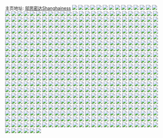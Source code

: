 主页地址: [邬思密达Shanghainess](https://weibo.com/u/1652224463) 
![](https://wx4.sinaimg.cn/mw2000/627af1cfly1h9f1uh0gl3j20mi0u0425.jpg) 
![](https://wx4.sinaimg.cn/mw2000/627af1cfly1h9f1uhbciuj20mi0u0n0u.jpg) 
![](https://wx4.sinaimg.cn/mw2000/627af1cfly1h9f1uhl3anj20mi0u0wik.jpg) 
![](https://wx4.sinaimg.cn/mw2000/627af1cfly1h9f1uhwp77j20mi0u0q7u.jpg) 
![](https://wx4.sinaimg.cn/mw2000/627af1cfly1h9e2uvzgt4j20mi0u0tc4.jpg) 
![](https://wx4.sinaimg.cn/mw2000/627af1cfly1h9e2uwa2h5j20lw0u041h.jpg) 
![](https://wx4.sinaimg.cn/mw2000/627af1cfly1h9e2uwqu6nj20mi0u0wj8.jpg) 
![](https://wx4.sinaimg.cn/mw2000/627af1cfly1h9e2ux4e8tj20mg0u0gqo.jpg) 
![](https://wx4.sinaimg.cn/mw2000/627af1cfly1h9e2uxosbzj20mi0u0jv6.jpg) 
![](https://wx4.sinaimg.cn/mw2000/627af1cfly1h9e2uxyqq8j20mi0u0adi.jpg) 
![](https://wx4.sinaimg.cn/mw2000/627af1cfly1h9e2uyaxmfj20mi0u00y1.jpg) 
![](https://wx4.sinaimg.cn/mw2000/627af1cfly1h9e2uylazjj20mi0u0wji.jpg) 
![](https://wx4.sinaimg.cn/mw2000/627af1cfly1h9e2uywyvqj20mi0u0dkt.jpg) 
![](https://wx4.sinaimg.cn/mw2000/627af1cfly1h9e2tfaggcj20mi0u076b.jpg) 
![](https://wx4.sinaimg.cn/mw2000/627af1cfly1h9e2tfotpvj20mi0u0771.jpg) 
![](https://wx4.sinaimg.cn/mw2000/627af1cfly1h9e2tg6kb7j20mi0u0tb8.jpg) 
![](https://wx4.sinaimg.cn/mw2000/627af1cfly1h9e2tgg05hj20mi0u0q61.jpg) 
![](https://wx4.sinaimg.cn/mw2000/627af1cfly1h9e2tgug9dj20mi0u0go4.jpg) 
![](https://wx4.sinaimg.cn/mw2000/627af1cfly1h9e2th4e28j20k00zk76l.jpg) 
![](https://wx4.sinaimg.cn/mw2000/627af1cfly1h9e2thllndj20mi0u0dm1.jpg) 
![](https://wx4.sinaimg.cn/mw2000/627af1cfly1h9e2ti1v7aj20mi0u0459.jpg) 
![](https://wx4.sinaimg.cn/mw2000/627af1cfly1h9e2tif0f8j20fm0rsdjc.jpg) 
![](https://wx4.sinaimg.cn/mw2000/627af1cfly1h9akaw22w3j20mi0u0djq.jpg) 
![](https://wx4.sinaimg.cn/mw2000/627af1cfly1h9akawaux3j20mi0u0q6c.jpg) 
![](https://wx4.sinaimg.cn/mw2000/627af1cfly1h9akawmit2j20mi0u0tc8.jpg) 
![](https://wx4.sinaimg.cn/mw2000/627af1cfly1h9akawzgrsj20mh0u0djb.jpg) 
![](https://wx4.sinaimg.cn/mw2000/627af1cfly1h9akax83lmj20mi0u041z.jpg) 
![](https://wx4.sinaimg.cn/mw2000/627af1cfly1h9akaxh7qsj20mi0u0ada.jpg) 
![](https://wx4.sinaimg.cn/mw2000/627af1cfly1h9akaxq8wrj20mi0u041c.jpg) 
![](https://wx4.sinaimg.cn/mw2000/627af1cfly1h9akaxyqdfj20mi0u0ad5.jpg) 
![](https://wx4.sinaimg.cn/mw2000/627af1cfly1h9akay7ss9j20mi0u00vj.jpg) 
![](https://wx4.sinaimg.cn/mw2000/627af1cfly1h95uvjh112j20mi0u0aei.jpg) 
![](https://wx4.sinaimg.cn/mw2000/627af1cfly1h95uvjqm00j20mi0u0wh1.jpg) 
![](https://wx4.sinaimg.cn/mw2000/627af1cfly1h95uvk7w49j20mi0u045z.jpg) 
![](https://wx4.sinaimg.cn/mw2000/627af1cfly1h95uvkjs01j20mi0u0qap.jpg) 
![](https://wx4.sinaimg.cn/mw2000/627af1cfly1h95uvktzhaj20mi0u0k0r.jpg) 
![](https://wx4.sinaimg.cn/mw2000/627af1cfly1h95uvl3w32j20mi0u0ahp.jpg) 
![](https://wx4.sinaimg.cn/mw2000/627af1cfly1h95uvldn7hj20mi0u0455.jpg) 
![](https://wx4.sinaimg.cn/mw2000/627af1cfly1h95uvlpt4vj20mi0u0wlk.jpg) 
![](https://wx4.sinaimg.cn/mw2000/627af1cfly1h95uvm0g5kj20mi0u0n44.jpg) 
![](https://wx4.sinaimg.cn/mw2000/627af1cfly1h95uuo9wksj20mi0u079l.jpg) 
![](https://wx4.sinaimg.cn/mw2000/627af1cfly1h95uuopktxj20mi0u0af5.jpg) 
![](https://wx4.sinaimg.cn/mw2000/627af1cfly1h95uup2g6uj20mi0u078g.jpg) 
![](https://wx4.sinaimg.cn/mw2000/627af1cfly1h95uupdmp7j20mi0u0n14.jpg) 
![](https://wx4.sinaimg.cn/mw2000/627af1cfly1h95uupnkt6j20mi0u079h.jpg) 
![](https://wx4.sinaimg.cn/mw2000/627af1cfly1h95uupzeb2j20mi0u0dkl.jpg) 
![](https://wx4.sinaimg.cn/mw2000/627af1cfly1h95uuqbjtdj20mi0u041v.jpg) 
![](https://wx4.sinaimg.cn/mw2000/627af1cfly1h95uuqlhlxj20mi0u0783.jpg) 
![](https://wx4.sinaimg.cn/mw2000/627af1cfly1h95uuqy7ikj20mi0u0gp3.jpg) 
![](https://wx4.sinaimg.cn/mw2000/627af1cfly1h95utswfhuj20mi0u078z.jpg) 
![](https://wx4.sinaimg.cn/mw2000/627af1cfly1h95uttk6v0j20mi0u0di6.jpg) 
![](https://wx4.sinaimg.cn/mw2000/627af1cfly1h95uttv2yjj20mi0u0q76.jpg) 
![](https://wx4.sinaimg.cn/mw2000/627af1cfly1h95utu5getj20mi0u0whz.jpg) 
![](https://wx4.sinaimg.cn/mw2000/627af1cfly1h95utuf9x7j20mi0u0tcc.jpg) 
![](https://wx4.sinaimg.cn/mw2000/627af1cfly1h95utuqd5sj20mi0u0q6n.jpg) 
![](https://wx4.sinaimg.cn/mw2000/627af1cfly1h95utv088bj20mi0u0jtc.jpg) 
![](https://wx4.sinaimg.cn/mw2000/627af1cfly1h95utv9qs4j20mi0u00uj.jpg) 
![](https://wx4.sinaimg.cn/mw2000/627af1cfly1h95utvkasbj20mi0u0gnh.jpg) 
![](https://wx4.sinaimg.cn/mw2000/627af1cfly1h95usgn3nlj20mi0u0wht.jpg) 
![](https://wx4.sinaimg.cn/mw2000/627af1cfly1h95ush1mchj20mi0u041v.jpg) 
![](https://wx4.sinaimg.cn/mw2000/627af1cfly1h95ushhycrj20mi0u0tbv.jpg) 
![](https://wx4.sinaimg.cn/mw2000/627af1cfly1h95usi7r4pj20mi0u077z.jpg) 
![](https://wx4.sinaimg.cn/mw2000/627af1cfly1h95usigzjgj20mi0u0ae2.jpg) 
![](https://wx4.sinaimg.cn/mw2000/627af1cfly1h95usishijj20mi0u0djx.jpg) 
![](https://wx4.sinaimg.cn/mw2000/627af1cfly1h95usj1lv5j20mi0u0djt.jpg) 
![](https://wx4.sinaimg.cn/mw2000/627af1cfly1h95usjceruj20mi0u078g.jpg) 
![](https://wx4.sinaimg.cn/mw2000/627af1cfly1h95usjmjjuj20mi0u00vt.jpg) 
![](https://wx4.sinaimg.cn/mw2000/627af1cfly1h95r6gnbqgj20lc0sgtdy.jpg) 
![](https://wx4.sinaimg.cn/mw2000/627af1cfly1h8jsluxozuj21f43341ex.jpg) 
![](https://wx4.sinaimg.cn/mw2000/627af1cfly1h8jslvb7wfj21f4334e0a.jpg) 
![](https://wx4.sinaimg.cn/mw2000/627af1cfly1h8jslvymj2j21f4334hcf.jpg) 
![](https://wx4.sinaimg.cn/mw2000/627af1cfly1h8jslwljz3j21f4334nnv.jpg) 
![](https://wx4.sinaimg.cn/mw2000/627af1cfly1h8jslmc6hgj21zi16vnfb.jpg) 
![](https://wx4.sinaimg.cn/mw2000/627af1cfly1h8jslmxj76j22au1f47wh.jpg) 
![](https://wx4.sinaimg.cn/mw2000/627af1cfly1h8jslniyigj23341f44qp.jpg) 
![](https://wx4.sinaimg.cn/mw2000/627af1cfly1h8jslo39xoj23341f41kx.jpg) 
![](https://wx4.sinaimg.cn/mw2000/627af1cfly1h8jslowf5wj22th1f41kh.jpg) 
![](https://wx4.sinaimg.cn/mw2000/627af1cfly1h8jslpm4llj22xk1f41kx.jpg) 
![](https://wx4.sinaimg.cn/mw2000/627af1cfly1h8jslq6cppj23341f41kx.jpg) 
![](https://wx4.sinaimg.cn/mw2000/627af1cfly1h8jslquzzxj22tz1f44qp.jpg) 
![](https://wx4.sinaimg.cn/mw2000/627af1cfly1h8jslri99aj23341f4kfr.jpg) 
![](https://wx4.sinaimg.cn/mw2000/627af1cfly1h8jsls8nu3j23341f4kg5.jpg) 
![](https://wx4.sinaimg.cn/mw2000/627af1cfly1h8jsdsjj0gj22vl1f47wh.jpg) 
![](https://wx4.sinaimg.cn/mw2000/627af1cfly1h8jsdtgeybj22uz1f4hdt.jpg) 
![](https://wx4.sinaimg.cn/mw2000/627af1cfly1h8jsdu4urvj22uh1f4e81.jpg) 
![](https://wx4.sinaimg.cn/mw2000/627af1cfly1h8jsduu9rtj22pj1f47wh.jpg) 
![](https://wx4.sinaimg.cn/mw2000/627af1cfly1h8jsdvgdh1j22wf1f4b29.jpg) 
![](https://wx4.sinaimg.cn/mw2000/627af1cfly1h8jsdw23cfj22p51f47wh.jpg) 
![](https://wx4.sinaimg.cn/mw2000/627af1cfly1h8jsdwoe13j22uz1f4e81.jpg) 
![](https://wx4.sinaimg.cn/mw2000/627af1cfly1h8jsdxu9wzj22vp1f44qp.jpg) 
![](https://wx4.sinaimg.cn/mw2000/627af1cfly1h8jsdyl7zlj22vc1f41kx.jpg) 
![](https://wx4.sinaimg.cn/mw2000/627af1cfly1h8ep7izi8wj20mi0u0qbt.jpg) 
![](https://wx4.sinaimg.cn/mw2000/627af1cfly1h8ep7jhb8ej20mk0u0q7h.jpg) 
![](https://wx4.sinaimg.cn/mw2000/627af1cfly1h8ep7jxikqj20mi0u0jvj.jpg) 
![](https://wx4.sinaimg.cn/mw2000/627af1cfly1h8ep7k7eq7j20mi0u0ach.jpg) 
![](https://wx4.sinaimg.cn/mw2000/627af1cfly1h8ep7kj823j20k00u0agp.jpg) 
![](https://wx4.sinaimg.cn/mw2000/627af1cfly1h8ep7kv8ocj20mi0u0tcm.jpg) 
![](https://wx4.sinaimg.cn/mw2000/627af1cfly1h8ep7l73ujj20mi0u0gp7.jpg) 
![](https://wx4.sinaimg.cn/mw2000/627af1cfly1h8ep7lhialj20mi0u0aeo.jpg) 
![](https://wx4.sinaimg.cn/mw2000/627af1cfly1h8ep7m3vwij20k00u0tgj.jpg) 
![](https://wx4.sinaimg.cn/mw2000/627af1cfly1h8cwceihenj20mi0u07aa.jpg) 
![](https://wx4.sinaimg.cn/mw2000/627af1cfly1h8cwcfcr94j20mi0u0q8h.jpg) 
![](https://wx4.sinaimg.cn/mw2000/627af1cfly1h8cwcftt8jj20mi0u07aa.jpg) 
![](https://wx4.sinaimg.cn/mw2000/627af1cfly1h8cwcgf00bj20mi0u0jw3.jpg) 
![](https://wx4.sinaimg.cn/mw2000/627af1cfly1h8cwcgwe9nj20mi0u0n2q.jpg) 
![](https://wx4.sinaimg.cn/mw2000/627af1cfly1h8cwchp1q6j20mi0u0wjv.jpg) 
![](https://wx4.sinaimg.cn/mw2000/627af1cfly1h8cwci4ihxj20mi0u0jti.jpg) 
![](https://wx4.sinaimg.cn/mw2000/627af1cfly1h8cwciiuizj20mi0u0tb4.jpg) 
![](https://wx4.sinaimg.cn/mw2000/627af1cfly1h8cwcj0x3bj20mi0u0tbr.jpg) 
![](https://wx4.sinaimg.cn/mw2000/627af1cfly1h8by92wejhj20jy0u0jy0.jpg) 
![](https://wx4.sinaimg.cn/mw2000/627af1cfly1h8by93uualj20k00u0wjo.jpg) 
![](https://wx4.sinaimg.cn/mw2000/627af1cfly1h8by94fntij20k00u0q6c.jpg) 
![](https://wx4.sinaimg.cn/mw2000/627af1cfly1h8by95104nj20k00u0grg.jpg) 
![](https://wx4.sinaimg.cn/mw2000/627af1cfly1h8by95m0hgj20k00u0jw8.jpg) 
![](https://wx4.sinaimg.cn/mw2000/627af1cfly1h8by9650h4j20k00u0tcz.jpg) 
![](https://wx4.sinaimg.cn/mw2000/627af1cfly1h8by96nj8nj20k00u0791.jpg) 
![](https://wx4.sinaimg.cn/mw2000/627af1cfly1h8by973cptj20k00u00xf.jpg) 
![](https://wx4.sinaimg.cn/mw2000/627af1cfly1h8by97i7fxj20k00u0n0v.jpg) 
![](https://wx4.sinaimg.cn/mw2000/627af1cfly1h8bxwprexuj20j00sgjvk.jpg) 
![](https://wx4.sinaimg.cn/mw2000/627af1cfly1h8bxwq4f67j20k00u0jw0.jpg) 
![](https://wx4.sinaimg.cn/mw2000/627af1cfly1h8bxwqfb2hj20k00u00x4.jpg) 
![](https://wx4.sinaimg.cn/mw2000/627af1cfly1h8bxwqubikj20k00u0tg4.jpg) 
![](https://wx4.sinaimg.cn/mw2000/627af1cfly1h8bxwr8thej20k00u0dlc.jpg) 
![](https://wx4.sinaimg.cn/mw2000/627af1cfly1h8bxwrjfs4j20k00u0n3s.jpg) 
![](https://wx4.sinaimg.cn/mw2000/627af1cfly1h8bxwrv7rdj20k00u00xy.jpg) 
![](https://wx4.sinaimg.cn/mw2000/627af1cfly1h8bxws87rij20k00u042e.jpg) 
![](https://wx4.sinaimg.cn/mw2000/627af1cfly1h8bxwskqw1j20k00u011a.jpg) 
![](https://wx4.sinaimg.cn/mw2000/627af1cfly1h8an887xn5j20hg0t5tfm.jpg) 
![](https://wx4.sinaimg.cn/mw2000/627af1cfly1h8an88kk2sj20kd0tegsv.jpg) 
![](https://wx4.sinaimg.cn/mw2000/627af1cfly1h8an88vibkj20k00u0k0f.jpg) 
![](https://wx4.sinaimg.cn/mw2000/627af1cfly1h8an898rs7j20k00u0k0i.jpg) 
![](https://wx4.sinaimg.cn/mw2000/627af1cfly1h8an89jaokj20p00xcq96.jpg) 
![](https://wx4.sinaimg.cn/mw2000/627af1cfly1h8an8a2o21j20mi0u048l.jpg) 
![](https://wx4.sinaimg.cn/mw2000/627af1cfly1h8an8adztlj20k00u0104.jpg) 
![](https://wx4.sinaimg.cn/mw2000/627af1cfly1h8an8an37bj20k00u0jwy.jpg) 
![](https://wx4.sinaimg.cn/mw2000/627af1cfly1h8an8axn47j20k00u0gqb.jpg) 
![](https://wx4.sinaimg.cn/mw2000/627af1cfly1h8an7l6azgj20mi0u0ag2.jpg) 
![](https://wx4.sinaimg.cn/mw2000/627af1cfly1h8an7likg9j20mi0u0q8h.jpg) 
![](https://wx4.sinaimg.cn/mw2000/627af1cfly1h8an7ls6xyj20mi0u07aa.jpg) 
![](https://wx4.sinaimg.cn/mw2000/627af1cfly1h8an7m3hboj20mi0u00z3.jpg) 
![](https://wx4.sinaimg.cn/mw2000/627af1cfly1h8an7mssngj20mi0u0agh.jpg) 
![](https://wx4.sinaimg.cn/mw2000/627af1cfly1h8an7nhjzrj20k00t5790.jpg) 
![](https://wx4.sinaimg.cn/mw2000/627af1cfly1h8an7nvxvxj20k00tbtik.jpg) 
![](https://wx4.sinaimg.cn/mw2000/627af1cfly1h8an7o6z0ej20mb0t7n2e.jpg) 
![](https://wx4.sinaimg.cn/mw2000/627af1cfly1h8an7omy1cj20m90t0wju.jpg) 
![](https://wx4.sinaimg.cn/mw2000/627af1cfly1h8ag0i133vj20l70u0n3x.jpg) 
![](https://wx4.sinaimg.cn/mw2000/627af1cfly1h8ag0ib9agj20km0u0aej.jpg) 
![](https://wx4.sinaimg.cn/mw2000/627af1cfly1h8ag0ikofpj20ka0u0aeh.jpg) 
![](https://wx4.sinaimg.cn/mw2000/627af1cfly1h8ag0iwrd2j20mi0u07b2.jpg) 
![](https://wx4.sinaimg.cn/mw2000/627af1cfly1h8ag0jamm2j20mj0u0qbl.jpg) 
![](https://wx4.sinaimg.cn/mw2000/627af1cfly1h8ag0jt385j20mh0u0gsx.jpg) 
![](https://wx4.sinaimg.cn/mw2000/627af1cfly1h8ag0k2s81j20mi0u0gqb.jpg) 
![](https://wx4.sinaimg.cn/mw2000/627af1cfly1h8ag0kdet7j20mi0u0n2q.jpg) 
![](https://wx4.sinaimg.cn/mw2000/627af1cfly1h8ag0knexuj20mi0u0q8b.jpg) 
![](https://wx4.sinaimg.cn/mw2000/627af1cfly1h84svy8aodj20k00u0gp5.jpg) 
![](https://wx4.sinaimg.cn/mw2000/627af1cfly1h84sw08sz1j20k00u0q86.jpg) 
![](https://wx4.sinaimg.cn/mw2000/627af1cfly1h84sw1h1nrj20k00u046v.jpg) 
![](https://wx4.sinaimg.cn/mw2000/627af1cfly1h84sw37vz8j20k00tute5.jpg) 
![](https://wx4.sinaimg.cn/mw2000/627af1cfly1h84sytunizj20k00u0n59.jpg) 
![](https://wx4.sinaimg.cn/mw2000/627af1cfly1h84sywg2yij20k00u079n.jpg) 
![](https://wx4.sinaimg.cn/mw2000/627af1cfly1h84syx9jsbj20k00u07bj.jpg) 
![](https://wx4.sinaimg.cn/mw2000/627af1cfly1h84syxw7azj20k00u00xq.jpg) 
![](https://wx4.sinaimg.cn/mw2000/627af1cfly1h84syykr4zj20k00u0787.jpg) 
![](https://wx4.sinaimg.cn/mw2000/627af1cfly1h84svn2sr7j20k00u042l.jpg) 
![](https://wx4.sinaimg.cn/mw2000/627af1cfly1h84svohm1yj20k00u0n2t.jpg) 
![](https://wx4.sinaimg.cn/mw2000/627af1cfly1h84svphw0aj20k00u043c.jpg) 
![](https://wx4.sinaimg.cn/mw2000/627af1cfly1h84svqfjswj20k00u0783.jpg) 
![](https://wx4.sinaimg.cn/mw2000/627af1cfly1h84svrkvgwj20k00u0whx.jpg) 
![](https://wx4.sinaimg.cn/mw2000/627af1cfly1h84svsykgzj20k00u0jw4.jpg) 
![](https://wx4.sinaimg.cn/mw2000/627af1cfly1h84svuuw8uj20k00u0n2a.jpg) 
![](https://wx4.sinaimg.cn/mw2000/627af1cfly1h84svvsnvbj20k00u0q85.jpg) 
![](https://wx4.sinaimg.cn/mw2000/627af1cfly1h84svx1z0uj20k00u0jvy.jpg) 
![](https://wx4.sinaimg.cn/mw2000/627af1cfly1h84sv8cqk9j20k00u0n02.jpg) 
![](https://wx4.sinaimg.cn/mw2000/627af1cfly1h84svbyu1gj20k00u0wia.jpg) 
![](https://wx4.sinaimg.cn/mw2000/627af1cfly1h84svdhb77j20k00u07al.jpg) 
![](https://wx4.sinaimg.cn/mw2000/627af1cfly1h84svf6lapj20k00u0n0z.jpg) 
![](https://wx4.sinaimg.cn/mw2000/627af1cfly1h84svhf9gkj20k00u0jvy.jpg) 
![](https://wx4.sinaimg.cn/mw2000/627af1cfly1h84svjiqw3j20k00u00zj.jpg) 
![](https://wx4.sinaimg.cn/mw2000/627af1cfly1h84svk7iuwj20k00u0gp6.jpg) 
![](https://wx4.sinaimg.cn/mw2000/627af1cfly1h84svl3wkgj20k00u0gp8.jpg) 
![](https://wx4.sinaimg.cn/mw2000/627af1cfly1h84svm16n1j20k00u0tbj.jpg) 
![](https://wx4.sinaimg.cn/mw2000/627af1cfly1h84stsezvej20mi0u0dkt.jpg) 
![](https://wx4.sinaimg.cn/mw2000/627af1cfly1h84ststmdwj20mi0u00yg.jpg) 
![](https://wx4.sinaimg.cn/mw2000/627af1cfly1h84stt6pptj20mf0u0dka.jpg) 
![](https://wx4.sinaimg.cn/mw2000/627af1cfly1h84sttl7e2j20k00u042t.jpg) 
![](https://wx4.sinaimg.cn/mw2000/627af1cfly1h84sttvvvqj20mi0u0n0k.jpg) 
![](https://wx4.sinaimg.cn/mw2000/627af1cfly1h84stua7kij20mi0u00wv.jpg) 
![](https://wx4.sinaimg.cn/mw2000/627af1cfly1h84sturdnsj20kl0u044d.jpg) 
![](https://wx4.sinaimg.cn/mw2000/627af1cfly1h84stwdixrj20mi0u0qcs.jpg) 
![](https://wx4.sinaimg.cn/mw2000/627af1cfly1h84stxp3fyj20hj0sndjp.jpg) 
![](https://wx4.sinaimg.cn/mw2000/627af1cfly1h83t8ag525j20u01gojzc.jpg) 
![](https://wx4.sinaimg.cn/mw2000/627af1cfly1h7xk5dc5hpj20k00u0q5z.jpg) 
![](https://wx4.sinaimg.cn/mw2000/627af1cfly1h7xk5do98wj20k00u0ado.jpg) 
![](https://wx4.sinaimg.cn/mw2000/627af1cfly1h7xk5e5v1ij20k00u041n.jpg) 
![](https://wx4.sinaimg.cn/mw2000/627af1cfly1h7xk5eex3fj20k00u0dm0.jpg) 
![](https://wx4.sinaimg.cn/mw2000/627af1cfly1h7xk5en2ujj20k00u0ae6.jpg) 
![](https://wx4.sinaimg.cn/mw2000/627af1cfly1h7xk5evy5aj20k00u0juk.jpg) 
![](https://wx4.sinaimg.cn/mw2000/627af1cfly1h7xk5f2lvtj20k00u041z.jpg) 
![](https://wx4.sinaimg.cn/mw2000/627af1cfly1h7xk5f9nirj20k00u0q6h.jpg) 
![](https://wx4.sinaimg.cn/mw2000/627af1cfly1h7xk5fjrnjj20k00u0ad8.jpg) 
![](https://wx4.sinaimg.cn/mw2000/627af1cfly1h7xk4ts6ycj20k00u0why.jpg) 
![](https://wx4.sinaimg.cn/mw2000/627af1cfly1h7xk4tzg4gj20k00u0jwt.jpg) 
![](https://wx4.sinaimg.cn/mw2000/627af1cfly1h7xk4u6zscj20k00u0gr3.jpg) 
![](https://wx4.sinaimg.cn/mw2000/627af1cfly1h7xk4ug62kj20k00u0goa.jpg) 
![](https://wx4.sinaimg.cn/mw2000/627af1cfly1h7xk4upkl2j20k00u077s.jpg) 
![](https://wx4.sinaimg.cn/mw2000/627af1cfly1h7xk4uxwj1j20k00u0q71.jpg) 
![](https://wx4.sinaimg.cn/mw2000/627af1cfly1h7xk4v5e71j20k00u042g.jpg) 
![](https://wx4.sinaimg.cn/mw2000/627af1cfly1h7xk4vcwy7j20k00u0799.jpg) 
![](https://wx4.sinaimg.cn/mw2000/627af1cfly1h7xk4vk7w4j20k00u0goi.jpg) 
![](https://wx4.sinaimg.cn/mw2000/627af1cfly1h7xk4l0sryj20k00swq7e.jpg) 
![](https://wx4.sinaimg.cn/mw2000/627af1cfly1h7xk4l99h5j20k00swgpm.jpg) 
![](https://wx4.sinaimg.cn/mw2000/627af1cfly1h7xk4liqb6j20k00swwko.jpg) 
![](https://wx4.sinaimg.cn/mw2000/627af1cfly1h7xk4lrso5j20k00swtdk.jpg) 
![](https://wx4.sinaimg.cn/mw2000/627af1cfly1h7xk4lz1bzj20k00u0n17.jpg) 
![](https://wx4.sinaimg.cn/mw2000/627af1cfly1h7xk4m8s9uj20k00u0429.jpg) 
![](https://wx4.sinaimg.cn/mw2000/627af1cfly1h7xk4mgry1j20k00u0gqn.jpg) 
![](https://wx4.sinaimg.cn/mw2000/627af1cfly1h7xk4mo3eoj20k00u0dke.jpg) 
![](https://wx4.sinaimg.cn/mw2000/627af1cfly1h7xk4mwjsmj20k00u0tda.jpg) 
![](https://wx4.sinaimg.cn/mw2000/627af1cfly1h7xk4czornj20k00sw0wk.jpg) 
![](https://wx4.sinaimg.cn/mw2000/627af1cfly1h7xk4d8ynsj20k00swag9.jpg) 
![](https://wx4.sinaimg.cn/mw2000/627af1cfly1h7xk4di15xj20k00sw7aj.jpg) 
![](https://wx4.sinaimg.cn/mw2000/627af1cfly1h7xk4dq87hj20k00swaew.jpg) 
![](https://wx4.sinaimg.cn/mw2000/627af1cfly1h7xk4dxq3fj20k00swdjs.jpg) 
![](https://wx4.sinaimg.cn/mw2000/627af1cfly1h7xk4e5urlj20k00swgpm.jpg) 
![](https://wx4.sinaimg.cn/mw2000/627af1cfly1h7xk4eeufhj20k00swdmi.jpg) 
![](https://wx4.sinaimg.cn/mw2000/627af1cfly1h7xk4ep1c2j20k00sw0xn.jpg) 
![](https://wx4.sinaimg.cn/mw2000/627af1cfly1h7xk4ewjf4j20k00swq7d.jpg) 
![](https://wx4.sinaimg.cn/mw2000/627af1cfly1h7xk43f14xj20k00sw77f.jpg) 
![](https://wx4.sinaimg.cn/mw2000/627af1cfly1h7xk43pk6vj20k00swjwx.jpg) 
![](https://wx4.sinaimg.cn/mw2000/627af1cfly1h7xk43xr0zj20k00swae8.jpg) 
![](https://wx4.sinaimg.cn/mw2000/627af1cfly1h7xk446nkrj20k00sw44v.jpg) 
![](https://wx4.sinaimg.cn/mw2000/627af1cfly1h7xk44f1zrj20k00sw0wy.jpg) 
![](https://wx4.sinaimg.cn/mw2000/627af1cfly1h7xk44nf4ij20k00swacx.jpg) 
![](https://wx4.sinaimg.cn/mw2000/627af1cfly1h7xk44w1m0j20k00sw0wv.jpg) 
![](https://wx4.sinaimg.cn/mw2000/627af1cfly1h7xk454ng6j20k00swq74.jpg) 
![](https://wx4.sinaimg.cn/mw2000/627af1cfly1h7xk45d5o1j20k00sw77e.jpg) 
![](https://wx4.sinaimg.cn/mw2000/627af1cfly1h7xk33r0dwj20k00swagi.jpg) 
![](https://wx4.sinaimg.cn/mw2000/627af1cfly1h7xk3437cwj20k00u0dl8.jpg) 
![](https://wx4.sinaimg.cn/mw2000/627af1cfly1h7xk34ccarj20k00u0gry.jpg) 
![](https://wx4.sinaimg.cn/mw2000/627af1cfly1h7xk34rfvvj20k00u0tfb.jpg) 
![](https://wx4.sinaimg.cn/mw2000/627af1cfly1h7xk3579zwj20k00u00yi.jpg) 
![](https://wx4.sinaimg.cn/mw2000/627af1cfly1h7wpp8m0yvj20k00u0tdv.jpg) 
![](https://wx4.sinaimg.cn/mw2000/627af1cfly1h7wpp9kh99j20k00u00yh.jpg) 
![](https://wx4.sinaimg.cn/mw2000/627af1cfly1h7wppf2hu8j20k00u044d.jpg) 
![](https://wx4.sinaimg.cn/mw2000/627af1cfly1h7wpphnm3yj20k00u0q79.jpg) 
![](https://wx4.sinaimg.cn/mw2000/627af1cfly1h7wppj7g5gj20k00u0tbz.jpg) 
![](https://wx4.sinaimg.cn/mw2000/627af1cfly1h7wpplelarj20k00u0q90.jpg) 
![](https://wx4.sinaimg.cn/mw2000/627af1cfly1h7wppntvprj20k00swn2o.jpg) 
![](https://wx4.sinaimg.cn/mw2000/627af1cfly1h7wpppag41j20k00swq8j.jpg) 
![](https://wx4.sinaimg.cn/mw2000/627af1cfly1h7wppqkzgjj20k00u0107.jpg) 
![](https://wx4.sinaimg.cn/mw2000/627af1cfly1h7wpp2kkg3j20mi0u00yf.jpg) 
![](https://wx4.sinaimg.cn/mw2000/627af1cfly1h7wpp3893oj20mi0u07av.jpg) 
![](https://wx4.sinaimg.cn/mw2000/627af1cfly1h7wpp3hh8vj20k00u0dgo.jpg) 
![](https://wx4.sinaimg.cn/mw2000/627af1cfly1h7wpp4fpusj20k00u0dgo.jpg) 
![](https://wx4.sinaimg.cn/mw2000/627af1cfly1h7wpp4tub5j20mi0u00wf.jpg) 
![](https://wx4.sinaimg.cn/mw2000/627af1cfly1h7wpp55xh1j20mi0u00wr.jpg) 
![](https://wx4.sinaimg.cn/mw2000/627af1cfly1h7wpp5mkabj20k00u0jxz.jpg) 
![](https://wx4.sinaimg.cn/mw2000/627af1cfly1h7wpp6i1vpj20k00u0grm.jpg) 
![](https://wx4.sinaimg.cn/mw2000/627af1cfly1h7wpp7c0jxj20dw0kt0xp.jpg) 
![](https://wx4.sinaimg.cn/mw2000/627af1cfly1h7wphreagnj20ny1f3qd0.jpg) 
![](https://wx4.sinaimg.cn/mw2000/627af1cfly1h7wpi637hpj20mi0u0790.jpg) 
![](https://wx4.sinaimg.cn/mw2000/627af1cfly1h7wpomh66nj20mi0u0q89.jpg) 
![](https://wx4.sinaimg.cn/mw2000/627af1cfly1h7wpootnl1j20mi0u0jua.jpg) 
![](https://wx4.sinaimg.cn/mw2000/627af1cfly1h7wpox4xa4j20mi0u0jur.jpg) 
![](https://wx4.sinaimg.cn/mw2000/627af1cfly1h7wpoxjgvoj20mi0u0wi0.jpg) 
![](https://wx4.sinaimg.cn/mw2000/627af1cfly1h7wpoyb464j20mi0u0gpt.jpg) 
![](https://wx4.sinaimg.cn/mw2000/627af1cfly1h7wpp1ex10j20mi0u0n0j.jpg) 
![](https://wx4.sinaimg.cn/mw2000/627af1cfly1h7wpp1zym5j20mi0u0who.jpg) 
![](https://wx4.sinaimg.cn/mw2000/627af1cfly1h7wpewamoyj20re0zk46t.jpg) 
![](https://wx4.sinaimg.cn/mw2000/627af1cfly1h7wpewv863j20mi0u0wk9.jpg) 
![](https://wx4.sinaimg.cn/mw2000/627af1cfly1h7wpexf8ucj20mi0u0jx5.jpg) 
![](https://wx4.sinaimg.cn/mw2000/627af1cfly1h7wpeyg8p6j20mi0u0n1f.jpg) 
![](https://wx4.sinaimg.cn/mw2000/627af1cfly1h7wpf5xy5sj20mj0u0ady.jpg) 
![](https://wx4.sinaimg.cn/mw2000/627af1cfly1h7wpf83ecuj20mj0u0dj2.jpg) 
![](https://wx4.sinaimg.cn/mw2000/627af1cfly1h7wpfidwj0j20mj0u0wh9.jpg) 
![](https://wx4.sinaimg.cn/mw2000/627af1cfly1h7wpg2xpz7j20mi0u042g.jpg) 
![](https://wx4.sinaimg.cn/mw2000/627af1cfly1h7wpg46gcqj20mi0u00wg.jpg) 
![](https://wx4.sinaimg.cn/mw2000/627af1cfly1h7wpeap9ufj20me0u079g.jpg) 
![](https://wx4.sinaimg.cn/mw2000/627af1cfly1h7wpenbmsmj20m50u0q83.jpg) 
![](https://wx4.sinaimg.cn/mw2000/627af1cfly1h7wpeo49gyj20lw0u0jwn.jpg) 
![](https://wx4.sinaimg.cn/mw2000/627af1cfly1h7wpeok9smj20jz0u0tep.jpg) 
![](https://wx4.sinaimg.cn/mw2000/627af1cfly1h7wpep806bj20nr0yxtkw.jpg) 
![](https://wx4.sinaimg.cn/mw2000/627af1cfly1h7wpept0xvj20ia0wiahv.jpg) 
![](https://wx4.sinaimg.cn/mw2000/627af1cfly1h7wpeqgre8j20ma0zkk0r.jpg) 
![](https://wx4.sinaimg.cn/mw2000/627af1cfly1h7wper2cx9j20gv0u0469.jpg) 
![](https://wx4.sinaimg.cn/mw2000/627af1cfly1h7wpevkfo0j20u01hch0q.jpg) 
![](https://wx4.sinaimg.cn/mw2000/627af1cfly1h7wpbajtq0j20mi0u0ae7.jpg) 
![](https://wx4.sinaimg.cn/mw2000/627af1cfly1h7wpbck3z0j20mi0u0wis.jpg) 
![](https://wx4.sinaimg.cn/mw2000/627af1cfly1h7wpbohalkj20k00u0do8.jpg) 
![](https://wx4.sinaimg.cn/mw2000/627af1cfly1h7wpbqavhkj20jz0u0n50.jpg) 
![](https://wx4.sinaimg.cn/mw2000/627af1cfly1h7wpbrcd6mj20jz0u0afm.jpg) 
![](https://wx4.sinaimg.cn/mw2000/627af1cfly1h7wpbuh7xnj20k00u0144.jpg) 
![](https://wx4.sinaimg.cn/mw2000/627af1cfly1h7wpbwgco5j20mj0u0dmw.jpg) 
![](https://wx4.sinaimg.cn/mw2000/627af1cfly1h7wpbxd19ej20mi0u0ad1.jpg) 
![](https://wx4.sinaimg.cn/mw2000/627af1cfly1h7wpby3rkij20mi0u0gok.jpg) 
![](https://wx4.sinaimg.cn/mw2000/627af1cfly1h7s2pa0e0uj20ia13mqfd.jpg) 
![](https://wx4.sinaimg.cn/mw2000/627af1cfly1h7s2pbdlzmj20sq17mtt2.jpg) 
![](https://wx4.sinaimg.cn/mw2000/627af1cfly1h7s2pc0tm8j20kg0sg0xj.jpg) 
![](https://wx4.sinaimg.cn/mw2000/627af1cfly1h7s2pcxff2j20ji0ymtib.jpg) 
![](https://wx4.sinaimg.cn/mw2000/627af1cfly1h7s2pe7wrhj20k00u0431.jpg) 
![](https://wx4.sinaimg.cn/mw2000/627af1cfly1h7s2ph6bswj20kt0sg10m.jpg) 
![](https://wx4.sinaimg.cn/mw2000/627af1cfly1h7s2pibncaj20k60sgaet.jpg) 
![](https://wx4.sinaimg.cn/mw2000/627af1cfly1h7s2pl6s4vj20iz0sgwjj.jpg) 
![](https://wx4.sinaimg.cn/mw2000/627af1cfly1h7s2ppsob4j20om11un1u.jpg) 
![](https://wx4.sinaimg.cn/mw2000/627af1cfly1h7s2mnurn7j20u01hc7kp.jpg) 
![](https://wx4.sinaimg.cn/mw2000/627af1cfly1h7s2moo9m2j20ji0t6wl5.jpg) 
![](https://wx4.sinaimg.cn/mw2000/627af1cfly1h7s2mpmu5pj20ia13m4a8.jpg) 
![](https://wx4.sinaimg.cn/mw2000/627af1cfly1h7s2mq62mbj20ia0zdqes.jpg) 
![](https://wx4.sinaimg.cn/mw2000/627af1cfly1h7s2mqtxcfj20ia13m4a5.jpg) 
![](https://wx4.sinaimg.cn/mw2000/627af1cfly1h7s2mrdue1j20ia13mn4v.jpg) 
![](https://wx4.sinaimg.cn/mw2000/627af1cfly1h7s2ms0cirj20ia13mkah.jpg) 
![](https://wx4.sinaimg.cn/mw2000/627af1cfly1h7s2msglpwj20ia13mk14.jpg) 
![](https://wx4.sinaimg.cn/mw2000/627af1cfly1h7s2mt03kwj20u0194ng9.jpg) 
![](https://wx4.sinaimg.cn/mw2000/627af1cfly1h7s2lpfbnpj20mi0u0wi0.jpg) 
![](https://wx4.sinaimg.cn/mw2000/627af1cfly1h7s2lqqgzzj20mi0u0783.jpg) 
![](https://wx4.sinaimg.cn/mw2000/627af1cfly1h7s2lriasaj20mi0u0juc.jpg) 
![](https://wx4.sinaimg.cn/mw2000/627af1cfly1h7s2lskopoj20mi0u00yg.jpg) 
![](https://wx4.sinaimg.cn/mw2000/627af1cfly1h7s2ltpdh9j20mi0u0n2m.jpg) 
![](https://wx4.sinaimg.cn/mw2000/627af1cfly1h7s2m19nc4j20mi0u044k.jpg) 
![](https://wx4.sinaimg.cn/mw2000/627af1cfly1h7s2meuvztj20mi0u0q5z.jpg) 
![](https://wx4.sinaimg.cn/mw2000/627af1cfly1h7s2mfhb61j20mi0u0acl.jpg) 
![](https://wx4.sinaimg.cn/mw2000/627af1cfly1h7s2mg7ir1j20mi0u0tby.jpg) 
![](https://wx4.sinaimg.cn/mw2000/627af1cfly1h7optw6mcqj20j40sgn17.jpg) 
![](https://wx4.sinaimg.cn/mw2000/627af1cfly1h7optwg9yhj20hl0u0aeh.jpg) 
![](https://wx4.sinaimg.cn/mw2000/627af1cfly1h7optwp6hsj20cq0lc0up.jpg) 
![](https://wx4.sinaimg.cn/mw2000/627af1cfly1h7ezu2vjknj20mi0u0jsk.jpg) 
![](https://wx4.sinaimg.cn/mw2000/627af1cfly1h7ezu3a5u9j20mi0u0jvk.jpg) 
![](https://wx4.sinaimg.cn/mw2000/627af1cfly1h7ezu3jr71j20mi0u0tc1.jpg) 
![](https://wx4.sinaimg.cn/mw2000/627af1cfly1h7ezu3u6suj20mi0u042c.jpg) 
![](https://wx4.sinaimg.cn/mw2000/627af1cfly1h7ezu432b9j20mi0u0422.jpg) 
![](https://wx4.sinaimg.cn/mw2000/627af1cfly1h7ezu4ehwoj20mi0u0wf7.jpg) 
![](https://wx4.sinaimg.cn/mw2000/627af1cfly1h7ezu4mihfj20mi0u0t9d.jpg) 
![](https://wx4.sinaimg.cn/mw2000/627af1cfly1h7ezu4ud49j20mi0u03z6.jpg) 
![](https://wx4.sinaimg.cn/mw2000/627af1cfly1h7ezu53s3ij20mi0u077o.jpg) 
![](https://wx4.sinaimg.cn/mw2000/627af1cfly1h7ezsy1ve4j20mi0u0gmg.jpg) 
![](https://wx4.sinaimg.cn/mw2000/627af1cfly1h7ezsybxaqj20mi0u0goi.jpg) 
![](https://wx4.sinaimg.cn/mw2000/627af1cfly1h7ezsys7noj20mi0u0dj3.jpg) 
![](https://wx4.sinaimg.cn/mw2000/627af1cfly1h7ezsz4vgaj20mi0u077g.jpg) 
![](https://wx4.sinaimg.cn/mw2000/627af1cfly1h7ezszdl6tj20mi0u077h.jpg) 
![](https://wx4.sinaimg.cn/mw2000/627af1cfly1h7ezszwmzmj20mi0u0776.jpg) 
![](https://wx4.sinaimg.cn/mw2000/627af1cfly1h7ezt0fcl7j20mh0u0juq.jpg) 
![](https://wx4.sinaimg.cn/mw2000/627af1cfly1h7ezt0r1h1j20mh0u0n0g.jpg) 
![](https://wx4.sinaimg.cn/mw2000/627af1cfly1h7ezt11o2ej20mi0u0t9r.jpg) 
![](https://wx4.sinaimg.cn/mw2000/627af1cfly1h7ezrl6s9kj20mi0u0th2.jpg) 
![](https://wx4.sinaimg.cn/mw2000/627af1cfly1h7ezrli14cj20mi0u0424.jpg) 
![](https://wx4.sinaimg.cn/mw2000/627af1cfly1h7ezrlx01sj20mg0u0aas.jpg) 
![](https://wx4.sinaimg.cn/mw2000/627af1cfly1h7ezrmc5s4j20mi0u0aax.jpg) 
![](https://wx4.sinaimg.cn/mw2000/627af1cfly1h7ezrmrfnij20mi0u00w3.jpg) 
![](https://wx4.sinaimg.cn/mw2000/627af1cfly1h7ezrn2jtaj20mi0u0gmc.jpg) 
![](https://wx4.sinaimg.cn/mw2000/627af1cfly1h7ezrnc452j20mi0u0mzq.jpg) 
![](https://wx4.sinaimg.cn/mw2000/627af1cfly1h7ezrnkymlj20mi0u0did.jpg) 
![](https://wx4.sinaimg.cn/mw2000/627af1cfly1h7ezrnwsj2j20k00u0q97.jpg) 
![](https://wx4.sinaimg.cn/mw2000/627af1cfly1h7eznc0oduj20mi0u0dh2.jpg) 
![](https://wx4.sinaimg.cn/mw2000/627af1cfly1h7ezncbsjmj20mi0u0gmy.jpg) 
![](https://wx4.sinaimg.cn/mw2000/627af1cfly1h7eznlz6uuj20mi0u077e.jpg) 
![](https://wx4.sinaimg.cn/mw2000/627af1cfly1h7ezncx2m8j20mi0u00uj.jpg) 
![](https://wx4.sinaimg.cn/mw2000/627af1cfly1h7eznd9uavj20mi0u0wi7.jpg) 
![](https://wx4.sinaimg.cn/mw2000/627af1cfly1h7eznzrekdj20mi0u0tas.jpg) 
![](https://wx4.sinaimg.cn/mw2000/627af1cfly1h7ezo7o6rrj20mi0u00vz.jpg) 
![](https://wx4.sinaimg.cn/mw2000/627af1cfly1h7ezof28umj20mi0u0wi4.jpg) 
![](https://wx4.sinaimg.cn/mw2000/627af1cfly1h7ezola15aj20mi0u00yb.jpg) 
![](https://wx4.sinaimg.cn/mw2000/627af1cfly1h7d33gk6dtj20hs0qogny.jpg) 
![](https://wx4.sinaimg.cn/mw2000/627af1cfly1h7d33gx2mij20hs0qojuv.jpg) 
![](https://wx4.sinaimg.cn/mw2000/627af1cfly1h7d33h7fywj20k00u075e.jpg) 
![](https://wx4.sinaimg.cn/mw2000/627af1cfly1h7d33hkn4pj20k00u0wjm.jpg) 
![](https://wx4.sinaimg.cn/mw2000/627af1cfly1h7d33hwb0cj20k00u0t9y.jpg) 
![](https://wx4.sinaimg.cn/mw2000/627af1cfly1h7d33i82wij20k00u0dn0.jpg) 
![](https://wx4.sinaimg.cn/mw2000/627af1cfly1h7d33ihzxyj20k00u0mxv.jpg) 
![](https://wx4.sinaimg.cn/mw2000/627af1cfly1h7d33is5ezj20k00u00u8.jpg) 
![](https://wx4.sinaimg.cn/mw2000/627af1cfly1h7d33j2flwj20k00u0myp.jpg) 
![](https://wx4.sinaimg.cn/mw2000/627af1cfly1h7awbr8t2kj20mi0u0wfg.jpg) 
![](https://wx4.sinaimg.cn/mw2000/627af1cfly1h7awbrku37j20mi0u0aea.jpg) 
![](https://wx4.sinaimg.cn/mw2000/627af1cfly1h7awbs13hpj20mi0u042i.jpg) 
![](https://wx4.sinaimg.cn/mw2000/627af1cfly1h7awbsa8v9j20mi0u0dgc.jpg) 
![](https://wx4.sinaimg.cn/mw2000/627af1cfly1h7awbsiqk2j20mi0u0wh1.jpg) 
![](https://wx4.sinaimg.cn/mw2000/627af1cfly1h7awbssr33j20mi0u0763.jpg) 
![](https://wx4.sinaimg.cn/mw2000/627af1cfly1h7awbt2r94j20mi0u0n28.jpg) 
![](https://wx4.sinaimg.cn/mw2000/627af1cfly1h7awbtdsidj20mi0u0gqg.jpg) 
![](https://wx4.sinaimg.cn/mw2000/627af1cfly1h7awbtrafcj20mi0u0dic.jpg) 
![](https://wx4.sinaimg.cn/mw2000/627af1cfly1h7aw9icdiyj20k00u0te9.jpg) 
![](https://wx4.sinaimg.cn/mw2000/627af1cfly1h7aw9iq1krj20k00u0ach.jpg) 
![](https://wx4.sinaimg.cn/mw2000/627af1cfly1h7aw9j5x71j20k00u0qav.jpg) 
![](https://wx4.sinaimg.cn/mw2000/627af1cfly1h7aw9jkn8oj20k00u0n22.jpg) 
![](https://wx4.sinaimg.cn/mw2000/627af1cfly1h7aw9jz9p7j20k00u0jrs.jpg) 
![](https://wx4.sinaimg.cn/mw2000/627af1cfly1h7aw9k91x3j20dc0k075t.jpg) 
![](https://wx4.sinaimg.cn/mw2000/627af1cfly1h7aw9kh0rdj20k00u0jtu.jpg) 
![](https://wx4.sinaimg.cn/mw2000/627af1cfly1h7aw9ksqd9j20k00u0goi.jpg) 
![](https://wx4.sinaimg.cn/mw2000/627af1cfly1h7aw9l93d4j20k00u0djb.jpg) 
![](https://wx4.sinaimg.cn/mw2000/627af1cfly1h76ayr6v1gj20k00u0taz.jpg) 
![](https://wx4.sinaimg.cn/mw2000/627af1cfly1h76ayrj7hcj20k00u0dk3.jpg) 
![](https://wx4.sinaimg.cn/mw2000/627af1cfly1h76aysdqfqj20k00u0q88.jpg) 
![](https://wx4.sinaimg.cn/mw2000/627af1cfly1h76aysp2ijj20k00u0n34.jpg) 
![](https://wx4.sinaimg.cn/mw2000/627af1cfly1h76aysz6cwj20k00u0tce.jpg) 
![](https://wx4.sinaimg.cn/mw2000/627af1cfly1h76aytbm5lj20k00u0js4.jpg) 
![](https://wx4.sinaimg.cn/mw2000/627af1cfly1h76aytjw7cj20k00u0wew.jpg) 
![](https://wx4.sinaimg.cn/mw2000/627af1cfly1h76aytsh80j20hs0qo3ze.jpg) 
![](https://wx4.sinaimg.cn/mw2000/627af1cfly1h76ayu3mudj20k00u0gm9.jpg) 
![](https://wx4.sinaimg.cn/mw2000/627af1cfly1h76ap5qid5j20hs0qo0xo.jpg) 
![](https://wx4.sinaimg.cn/mw2000/627af1cfly1h76ap5zgw3j20k00u074c.jpg) 
![](https://wx4.sinaimg.cn/mw2000/627af1cfly1h76ap69vwxj20k00u0dg6.jpg) 
![](https://wx4.sinaimg.cn/mw2000/627af1cfly1h76ap6k0g0j20k00u00xl.jpg) 
![](https://wx4.sinaimg.cn/mw2000/627af1cfly1h76ap6vuylj20k00u0794.jpg) 
![](https://wx4.sinaimg.cn/mw2000/627af1cfly1h76ap742g5j20k00u0t9h.jpg) 
![](https://wx4.sinaimg.cn/mw2000/627af1cfly1h76ap7ckb6j20k00u0t99.jpg) 
![](https://wx4.sinaimg.cn/mw2000/627af1cfly1h76ap7lw3nj20hs0qoq7g.jpg) 
![](https://wx4.sinaimg.cn/mw2000/627af1cfly1h76ap7v1x4j20k00u0jyn.jpg) 
![](https://wx4.sinaimg.cn/mw2000/627af1cfly1h76aof4gx5j20k00u03yy.jpg) 
![](https://wx4.sinaimg.cn/mw2000/627af1cfly1h76aoffl98j20k00u0q3m.jpg) 
![](https://wx4.sinaimg.cn/mw2000/627af1cfly1h76aofpzrcj20k00u0aay.jpg) 
![](https://wx4.sinaimg.cn/mw2000/627af1cfly1h76aog0ojfj20k00u0zmc.jpg) 
![](https://wx4.sinaimg.cn/mw2000/627af1cfly1h76aog99e3j20k00u0te6.jpg) 
![](https://wx4.sinaimg.cn/mw2000/627af1cfly1h76amby017j20mh0u0gn1.jpg) 
![](https://wx4.sinaimg.cn/mw2000/627af1cfly1h76amc8ggnj20mh0u0jwh.jpg) 
![](https://wx4.sinaimg.cn/mw2000/627af1cfly1h76amckvorj20mh0u0407.jpg) 
![](https://wx4.sinaimg.cn/mw2000/627af1cfly1h76amcz8kzj20mh0u07af.jpg) 
![](https://wx4.sinaimg.cn/mw2000/627af1cfly1h76amdbno3j20mh0u0dhk.jpg) 
![](https://wx4.sinaimg.cn/mw2000/627af1cfly1h76amdl3ofj20mh0u0dhm.jpg) 
![](https://wx4.sinaimg.cn/mw2000/627af1cfly1h76amdvwnwj20mi0u03z9.jpg) 
![](https://wx4.sinaimg.cn/mw2000/627af1cfly1h76ame8n8nj20mi0u00vu.jpg) 
![](https://wx4.sinaimg.cn/mw2000/627af1cfly1h76amehy53j20mi0u0aaq.jpg) 
![](https://wx4.sinaimg.cn/mw2000/627af1cfly1h74yyj7151j216e1zp75q.jpg) 
![](https://wx4.sinaimg.cn/mw2000/627af1cfly1h73ge9v92aj20mi0u0786.jpg) 
![](https://wx4.sinaimg.cn/mw2000/627af1cfly1h73gea3qrnj20u00jzt9h.jpg) 
![](https://wx4.sinaimg.cn/mw2000/627af1cfly1h73geab73cj20mi0u075m.jpg) 
![](https://wx4.sinaimg.cn/mw2000/627af1cfly1h73geaofv0j20mi0u00wo.jpg) 
![](https://wx4.sinaimg.cn/mw2000/627af1cfly1h73geb12yoj20mi0u0n10.jpg) 
![](https://wx4.sinaimg.cn/mw2000/627af1cfly1h73geb8mgsj20mi0u074y.jpg) 
![](https://wx4.sinaimg.cn/mw2000/627af1cfly1h73gebfcltj20gw0u0jtm.jpg) 
![](https://wx4.sinaimg.cn/mw2000/627af1cfly1h73gebkxgjj20gv0u0tau.jpg) 
![](https://wx4.sinaimg.cn/mw2000/627af1cfly1h73gebqmcwj20ki0u0mzp.jpg) 
![](https://wx4.sinaimg.cn/mw2000/627af1cfly1h70jfrmvuqj20hs0qoaaq.jpg) 
![](https://wx4.sinaimg.cn/mw2000/627af1cfly1h70jfrzumhj20hs0qoaex.jpg) 
![](https://wx4.sinaimg.cn/mw2000/627af1cfly1h70jfsdvqjj20h80puabr.jpg) 
![](https://wx4.sinaimg.cn/mw2000/627af1cfly1h70jfsphppj20k00u0adx.jpg) 
![](https://wx4.sinaimg.cn/mw2000/627af1cfly1h70jft3heij20k00u0dh6.jpg) 
![](https://wx4.sinaimg.cn/mw2000/627af1cfly1h70jftklr5j20k00u0wew.jpg) 
![](https://wx4.sinaimg.cn/mw2000/627af1cfly1h70jftyzrzj20k00u0glw.jpg) 
![](https://wx4.sinaimg.cn/mw2000/627af1cfly1h70jfucp7qj20k00u0abe.jpg) 
![](https://wx4.sinaimg.cn/mw2000/627af1cfly1h70jfuqy38j20k00u0adv.jpg) 
![](https://wx4.sinaimg.cn/mw2000/627af1cfly1h70jf7njvhj20k00u074p.jpg) 
![](https://wx4.sinaimg.cn/mw2000/627af1cfly1h70jf848v7j20k00u07ch.jpg) 
![](https://wx4.sinaimg.cn/mw2000/627af1cfly1h70jf8jh5kj20hs0qoaba.jpg) 
![](https://wx4.sinaimg.cn/mw2000/627af1cfly1h70jf9348vj20hs0qoaex.jpg) 
![](https://wx4.sinaimg.cn/mw2000/627af1cfly1h70jfapkggj20k00u0juq.jpg) 
![](https://wx4.sinaimg.cn/mw2000/627af1cfly1h70jfbscjwj20k00u0mxz.jpg) 
![](https://wx4.sinaimg.cn/mw2000/627af1cfly1h70jfc7sgnj20k00u00w6.jpg) 
![](https://wx4.sinaimg.cn/mw2000/627af1cfly1h70jfciqehj20k00u00w2.jpg) 
![](https://wx4.sinaimg.cn/mw2000/627af1cfly1h70jfcuyshj20k00u042v.jpg) 
![](https://wx4.sinaimg.cn/mw2000/627af1cfly1h70jeskvz3j20k00u0afb.jpg) 
![](https://wx4.sinaimg.cn/mw2000/627af1cfly1h70jesyobsj20k00u0406.jpg) 
![](https://wx4.sinaimg.cn/mw2000/627af1cfly1h70jetbik1j20k00u0n36.jpg) 
![](https://wx4.sinaimg.cn/mw2000/627af1cfly1h70jetlh1qj20hs0qoaep.jpg) 
![](https://wx4.sinaimg.cn/mw2000/627af1cfly1h70jetwcwlj20hs0qotah.jpg) 
![](https://wx4.sinaimg.cn/mw2000/627af1cfly1h70jeu81nfj20hs0qf0y8.jpg) 
![](https://wx4.sinaimg.cn/mw2000/627af1cfly1h70jeukflej20k00u042r.jpg) 
![](https://wx4.sinaimg.cn/mw2000/627af1cfly1h70jev2y1cj20k00u0gro.jpg) 
![](https://wx4.sinaimg.cn/mw2000/627af1cfly1h70jevf7irj20k00u0jxn.jpg) 
![](https://wx4.sinaimg.cn/mw2000/627af1cfly1h70jejfzagj20k00u0wf1.jpg) 
![](https://wx4.sinaimg.cn/mw2000/627af1cfly1h70jejrpzpj20k00u047h.jpg) 
![](https://wx4.sinaimg.cn/mw2000/627af1cfly1h70jek4d5dj20k00u00zt.jpg) 
![](https://wx4.sinaimg.cn/mw2000/627af1cfly1h70jekdzybj20hs0qodgj.jpg) 
![](https://wx4.sinaimg.cn/mw2000/627af1cfly1h70jekom90j20hs0qodl6.jpg) 
![](https://wx4.sinaimg.cn/mw2000/627af1cfly1h70jekzvm0j20k00u0ac0.jpg) 
![](https://wx4.sinaimg.cn/mw2000/627af1cfly1h70jeld7y2j20k00u0my2.jpg) 
![](https://wx4.sinaimg.cn/mw2000/627af1cfly1h70jeloo6uj20k00u0abd.jpg) 
![](https://wx4.sinaimg.cn/mw2000/627af1cfly1h70jem53grj20k00u041c.jpg) 
![](https://wx4.sinaimg.cn/mw2000/627af1cfly1h70je05cnvj20k00u0wia.jpg) 
![](https://wx4.sinaimg.cn/mw2000/627af1cfly1h70je0jozgj20k00u00xr.jpg) 
![](https://wx4.sinaimg.cn/mw2000/627af1cfly1h70je0w7rzj20hs0qodjo.jpg) 
![](https://wx4.sinaimg.cn/mw2000/627af1cfly1h70je14utrj20hs0qomxd.jpg) 
![](https://wx4.sinaimg.cn/mw2000/627af1cfly1h70je1g562j20hs0qote4.jpg) 
![](https://wx4.sinaimg.cn/mw2000/627af1cfly1h70je1p3q6j20hs0qodgs.jpg) 
![](https://wx4.sinaimg.cn/mw2000/627af1cfly1h70je231upj20k00u0tan.jpg) 
![](https://wx4.sinaimg.cn/mw2000/627af1cfly1h70je2huetj20k00u00u4.jpg) 
![](https://wx4.sinaimg.cn/mw2000/627af1cfly1h70je2x55fj20k00u00uk.jpg) 
![](https://wx4.sinaimg.cn/mw2000/627af1cfly1h70jcpe004j20k00u0weu.jpg) 
![](https://wx4.sinaimg.cn/mw2000/627af1cfly1h70jcptls9j20u01fbgmv.jpg) 
![](https://wx4.sinaimg.cn/mw2000/627af1cfly1h70jcq7qvtj20k00u0aai.jpg) 
![](https://wx4.sinaimg.cn/mw2000/627af1cfly1h70jcqn295j20k00u0439.jpg) 
![](https://wx4.sinaimg.cn/mw2000/627af1cfly1h70jcqwlofj20k00u040t.jpg) 
![](https://wx4.sinaimg.cn/mw2000/627af1cfly1h70jcractyj20k00u0q3k.jpg) 
![](https://wx4.sinaimg.cn/mw2000/627af1cfly1h70jcrsjuhj20k00u0jt3.jpg) 
![](https://wx4.sinaimg.cn/mw2000/627af1cfly1h70jcs56swj20k00u0q4n.jpg) 
![](https://wx4.sinaimg.cn/mw2000/627af1cfly1h70jcsephdj20hs0qon11.jpg) 
![](https://wx4.sinaimg.cn/mw2000/627af1cfly1h70j97hlq1j20k00u0dgf.jpg) 
![](https://wx4.sinaimg.cn/mw2000/627af1cfly1h70j980tfqj20k00u0acc.jpg) 
![](https://wx4.sinaimg.cn/mw2000/627af1cfly1h70j98alamj20k00u0n1i.jpg) 
![](https://wx4.sinaimg.cn/mw2000/627af1cfly1h70j98pudkj20k00u0aft.jpg) 
![](https://wx4.sinaimg.cn/mw2000/627af1cfly1h70j9947ypj20k00u07b4.jpg) 
![](https://wx4.sinaimg.cn/mw2000/627af1cfly1h70j99ipfgj20k00swq39.jpg) 
![](https://wx4.sinaimg.cn/mw2000/627af1cfly1h70j9a0a69j20k00sw0yn.jpg) 
![](https://wx4.sinaimg.cn/mw2000/627af1cfly1h70j9ad3elj20k00u0gqr.jpg) 
![](https://wx4.sinaimg.cn/mw2000/627af1cfly1h70j9ar8txj20ld0sgt9i.jpg) 
![](https://wx4.sinaimg.cn/mw2000/627af1cfly1h70j8wmq4sj20k00u0wh3.jpg) 
![](https://wx4.sinaimg.cn/mw2000/627af1cfly1h70j8wxvgdj20k00u0aaz.jpg) 
![](https://wx4.sinaimg.cn/mw2000/627af1cfly1h70j8xb3hhj20k00u044w.jpg) 
![](https://wx4.sinaimg.cn/mw2000/627af1cfly1h70j8xm2q4j20k00u0tdy.jpg) 
![](https://wx4.sinaimg.cn/mw2000/627af1cfly1h70j8yjccpj20k00u0106.jpg) 
![](https://wx4.sinaimg.cn/mw2000/627af1cfly1h70j8zc1q7j20k00u0wf3.jpg) 
![](https://wx4.sinaimg.cn/mw2000/627af1cfly1h70j8zr4u9j20k00u0mz8.jpg) 
![](https://wx4.sinaimg.cn/mw2000/627af1cfly1h70j9062k4j20k00u0jyp.jpg) 
![](https://wx4.sinaimg.cn/mw2000/627af1cfly1h70j90jx9yj20k00u0tah.jpg) 
![](https://wx4.sinaimg.cn/mw2000/627af1cfly1h70j8jp0tnj20k00u0wlb.jpg) 
![](https://wx4.sinaimg.cn/mw2000/627af1cfly1h70j8jzv8sj20k00u03yw.jpg) 
![](https://wx4.sinaimg.cn/mw2000/627af1cfly1h70j8kcu4oj20k00u0t9k.jpg) 
![](https://wx4.sinaimg.cn/mw2000/627af1cfly1h70j8km725j20k00u0aac.jpg) 
![](https://wx4.sinaimg.cn/mw2000/627af1cfly1h70j8kzgptj20k00u0jxv.jpg) 
![](https://wx4.sinaimg.cn/mw2000/627af1cfly1h70j8ldxi2j20k00u043k.jpg) 
![](https://wx4.sinaimg.cn/mw2000/627af1cfly1h70j8lov5qj20k00u0gm8.jpg) 
![](https://wx4.sinaimg.cn/mw2000/627af1cfly1h70j8m02ybj20k00u0q3m.jpg) 
![](https://wx4.sinaimg.cn/mw2000/627af1cfly1h70j8mab1nj20k00u00xc.jpg) 
![](https://wx4.sinaimg.cn/mw2000/627af1cfly1h70j88706yj20k00u0wet.jpg) 
![](https://wx4.sinaimg.cn/mw2000/627af1cfly1h70j88rsulj20k00u0wez.jpg) 
![](https://wx4.sinaimg.cn/mw2000/627af1cfly1h70j89bxjkj20k00u0jse.jpg) 
![](https://wx4.sinaimg.cn/mw2000/627af1cfly1h70j89ocrbj20k00u00yc.jpg) 
![](https://wx4.sinaimg.cn/mw2000/627af1cfly1h70j89zn0qj20k00u042s.jpg) 
![](https://wx4.sinaimg.cn/mw2000/627af1cfly1h70j8ac1uhj20k00u0tck.jpg) 
![](https://wx4.sinaimg.cn/mw2000/627af1cfly1h70j8b13zwj20k00u0q8g.jpg) 
![](https://wx4.sinaimg.cn/mw2000/627af1cfly1h70j8bj7ypj20k00u0grz.jpg) 
![](https://wx4.sinaimg.cn/mw2000/627af1cfly1h70j8bvvtlj20k00u0n2c.jpg) 
